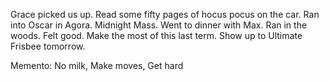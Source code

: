 Grace picked us up. Read some fifty pages of hocus pocus on the car. Ran into Oscar in Agora. Midnight Mass. Went to dinner with Max. Ran in the woods. Felt good. Make the most of this last term. Show up to Ultimate Frisbee tomorrow. 

Memento: No milk, Make moves, Get hard
